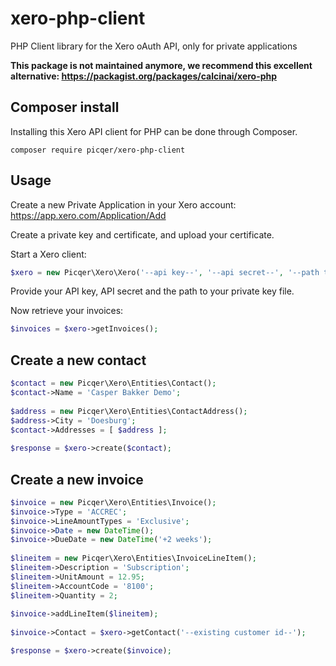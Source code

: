 # xero-php-client
PHP Client library for the Xero oAuth API, only for private applications

**This package is not maintained anymore, we recommend this excellent alternative: https://packagist.org/packages/calcinai/xero-php**

## Composer install
Installing this Xero API client for PHP can be done through Composer.

    composer require picqer/xero-php-client

## Usage
Create a new Private Application in your Xero account: https://app.xero.com/Application/Add

Create a private key and certificate, and upload your certificate.

Start a Xero client:
```php
$xero = new Picqer\Xero\Xero('--api key--', '--api secret--', '--path to private key file--');
```
Provide your API key, API secret and the path to your private key file.

Now retrieve your invoices:
```php
$invoices = $xero->getInvoices();
```
## Create a new contact
```php
$contact = new Picqer\Xero\Entities\Contact();
$contact->Name = 'Casper Bakker Demo';
    
$address = new Picqer\Xero\Entities\ContactAddress();
$address->City = 'Doesburg';
$contact->Addresses = [ $address ];
    
$response = $xero->create($contact);
```
## Create a new invoice
```php
$invoice = new Picqer\Xero\Entities\Invoice();
$invoice->Type = 'ACCREC';
$invoice->LineAmountTypes = 'Exclusive';
$invoice->Date = new DateTime();
$invoice->DueDate = new DateTime('+2 weeks');
    
$lineitem = new Picqer\Xero\Entities\InvoiceLineItem();
$lineitem->Description = 'Subscription';
$lineitem->UnitAmount = 12.95;
$lineitem->AccountCode = '8100';
$lineitem->Quantity = 2;
    
$invoice->addLineItem($lineitem);
    
$invoice->Contact = $xero->getContact('--existing customer id--');

$response = $xero->create($invoice);
```
